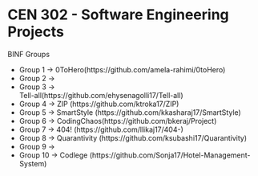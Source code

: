 <h1>CEN 302 - Software Engineering Projects</h1>

BINF Groups
<ul>
<li>Group 1 -> 0ToHero(https://github.com/amela-rahimi/0toHero)
<li>Group 2 -> </li>
<li>Group 3 -> </li>Tell-all(https://github.com/ehysenagolli17/Tell-all)
<li>Group 4 -> ZIP (https://github.com/ktroka17/ZIP)</li>
<li>Group 5 -> SmartStyle (https://github.com/kkasharaj17/SmartStyle)</li>
<li>Group 6 -> CodingChaos(https://github.com/bkeraj/Project)
<li>Group 7 -> 404! (https://github.com/llikaj17/404-)</li>
<li>Group 8 -> Quarantivity (https://github.com/ksubashi17/Quarantivity)
<li>Group 9 -> </li>
<li>Group 10 -> Codlege (https://github.com/Sonja17/Hotel-Management-System)</li> 
</ul>
